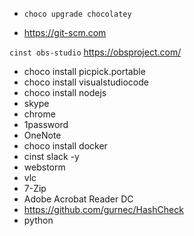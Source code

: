 * `choco upgrade chocolatey`

* https://git-scm.com

`cinst obs-studio` https://obsproject.com/

* choco install picpick.portable
* choco install visualstudiocode
* choco install nodejs
* skype
* chrome
* 1password
* OneNote
* choco install docker
* cinst slack -y
* webstorm
* vlc
* 7-Zip
* Adobe Acrobat Reader DC
* https://github.com/gurnec/HashCheck
* python
